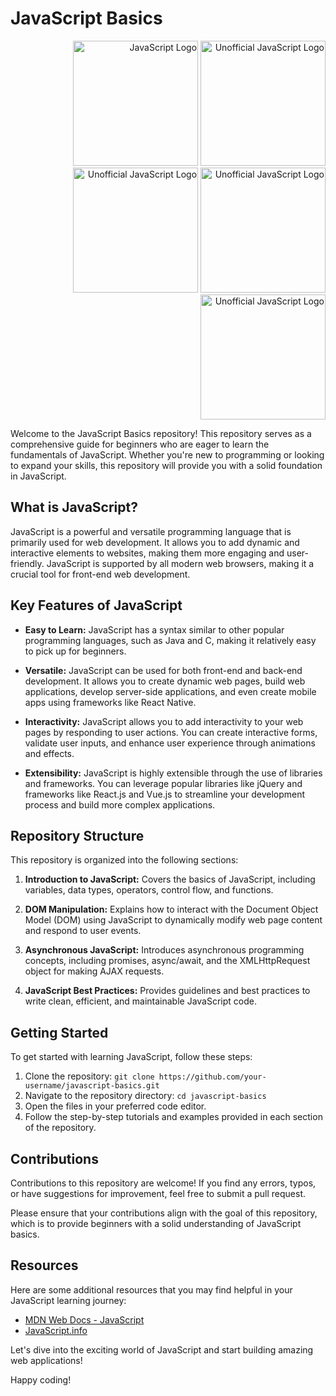 # JavaScript Basics

<div align="right">
  <img src="https://upload.wikimedia.org/wikipedia/commons/6/6a/JavaScript-logo.png" alt="JavaScript Logo" width="200px">
  <img src="https://upload.wikimedia.org/wikipedia/commons/c/ce/Unofficial_JavaScript_logo.svg" alt="Unofficial JavaScript Logo" width="200px">
  <img src="https://upload.wikimedia.org/wikipedia/commons/8/80/WHATWG_JavaScript_logo.svg" alt="Unofficial JavaScript Logo" width="200px">
  <img src="https://upload.wikimedia.org/wikipedia/commons/7/7a/JavaScript_unofficial_logo.svg" alt="Unofficial JavaScript Logo" width="200px">
  <img src="https://upload.wikimedia.org/wikipedia/commons/3/39/Edinburghjs.svg" alt="Unofficial JavaScript Logo" width="200px">
  
 
  
</div>

Welcome to the JavaScript Basics repository! This repository serves as a comprehensive guide for beginners who are eager to learn the fundamentals of JavaScript. Whether you're new to programming or looking to expand your skills, this repository will provide you with a solid foundation in JavaScript.

## What is JavaScript?

JavaScript is a powerful and versatile programming language that is primarily used for web development. It allows you to add dynamic and interactive elements to websites, making them more engaging and user-friendly. JavaScript is supported by all modern web browsers, making it a crucial tool for front-end web development.

## Key Features of JavaScript

- **Easy to Learn:** JavaScript has a syntax similar to other popular programming languages, such as Java and C, making it relatively easy to pick up for beginners.

- **Versatile:** JavaScript can be used for both front-end and back-end development. It allows you to create dynamic web pages, build web applications, develop server-side applications, and even create mobile apps using frameworks like React Native.

- **Interactivity:** JavaScript allows you to add interactivity to your web pages by responding to user actions. You can create interactive forms, validate user inputs, and enhance user experience through animations and effects.

- **Extensibility:** JavaScript is highly extensible through the use of libraries and frameworks. You can leverage popular libraries like jQuery and frameworks like React.js and Vue.js to streamline your development process and build more complex applications.

## Repository Structure

This repository is organized into the following sections:

1. **Introduction to JavaScript:** Covers the basics of JavaScript, including variables, data types, operators, control flow, and functions.

2. **DOM Manipulation:** Explains how to interact with the Document Object Model (DOM) using JavaScript to dynamically modify web page content and respond to user events.

3. **Asynchronous JavaScript:** Introduces asynchronous programming concepts, including promises, async/await, and the XMLHttpRequest object for making AJAX requests.

4. **JavaScript Best Practices:** Provides guidelines and best practices to write clean, efficient, and maintainable JavaScript code.

## Getting Started

To get started with learning JavaScript, follow these steps:

1. Clone the repository: `git clone https://github.com/your-username/javascript-basics.git`
2. Navigate to the repository directory: `cd javascript-basics`
3. Open the files in your preferred code editor.
4. Follow the step-by-step tutorials and examples provided in each section of the repository.

## Contributions

Contributions to this repository are welcome! If you find any errors, typos, or have suggestions for improvement, feel free to submit a pull request.

Please ensure that your contributions align with the goal of this repository, which is to provide beginners with a solid understanding of JavaScript basics.

## Resources

Here are some additional resources that you may find helpful in your JavaScript learning journey:

- [MDN Web Docs - JavaScript](https://developer.mozilla.org/en-US/docs/Web/JavaScript)
- [JavaScript.info](https://javascript.info/)

Let's dive into the exciting world of JavaScript and start building amazing web applications!

Happy coding!
